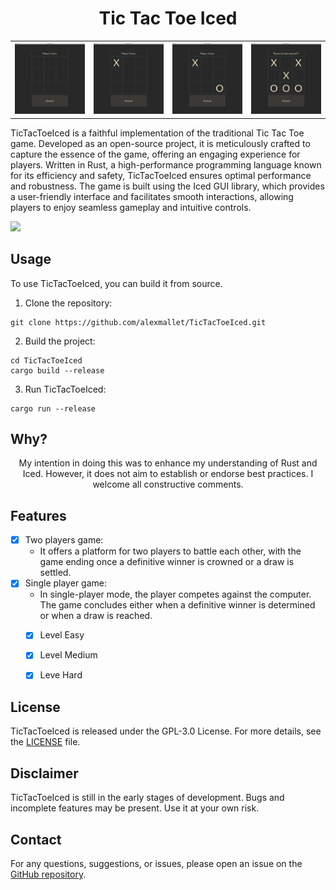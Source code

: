 <div align="center">
  
# Tic Tac Toe Iced

<table>
  <tr>
    <td>
      <img src="assets/TicTacToeIced-1.png">
    </td>
    <td>
      <img src="assets/TicTacToeIced-2.png">
    </td>
    <td>
      <img src="assets/TicTacToeIced-3.png">
    </td>
    <td>
      <img src="assets/TicTacToeIced-4.png">
    </td>
  </tr>
</table>

</div>

TicTacToeIced is a faithful implementation of the traditional Tic Tac Toe game. Developed as an open-source project, it is meticulously crafted to capture the essence of the game, offering an engaging experience for players. Written in Rust, a high-performance programming language known for its efficiency and safety, TicTacToeIced ensures optimal performance and robustness. The game is built using the Iced GUI library, which provides a user-friendly interface and facilitates smooth interactions, allowing players to enjoy seamless gameplay and intuitive controls.


<a href="https://github.com/iced-rs/iced">
  <img src="https://gist.githubusercontent.com/hecrj/ad7ecd38f6e47ff3688a38c79fd108f0/raw/74384875ecbad02ae2a926425e9bcafd0695bade/color.svg" width="130px">
</a>

## Usage

To use TicTacToeIced, you can build it from source.

1. Clone the repository:

```
git clone https://github.com/alexmallet/TicTacToeIced.git
```

2. Build the project:

```
cd TicTacToeIced
cargo build --release
```

3. Run TicTacToeIced:

```
cargo run --release
```

## Why?
<div align="center">
My intention in doing this was to enhance my understanding of Rust and Iced. However, it does not aim to establish or endorse best practices. I welcome all constructive comments.  
</div>

## Features
- [x] Two players game:
  * It offers a platform for two players to battle each other, with the game ending once a definitive winner is crowned or a draw is settled. 
- [x] Single player game:
  * In single-player mode, the player competes against the computer. The game concludes either when a definitive winner is determined or when a draw is reached.
  - [x] Level Easy
  - [x] Level Medium
  - [x] Leve Hard 



## License

TicTacToeIced is released under the GPL-3.0 License. For more details, see the [LICENSE](LICENSE) file.

## Disclaimer

TicTacToeIced is still in the early stages of development. Bugs and incomplete features may be present. Use it at your own risk.

## Contact

For any questions, suggestions, or issues, please open an issue on the [GitHub repository](https://github.com/alexmallet/TicTacToeIced/issues).

